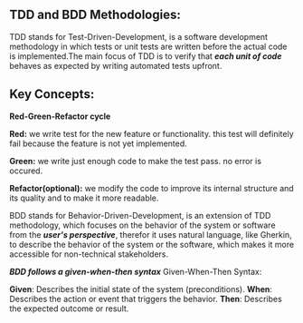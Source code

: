 ## TDD and BDD Methodologies: ##
TDD stands for Test-Driven-Development, is a software development methodology in which tests or unit tests are written before the actual code is implemented.The main focus of TDD is to verify that ***each unit of code*** behaves as expected by writing automated tests upfront.

## Key Concepts:
**Red-Green-Refactor cycle**

**Red:** we write test for the new feature or functionality. this test will definitely fail because the feature is not yet implemented.

**Green:** we write just enough code to make the test pass. no error is occured.

**Refactor(optional):** we modify the code to improve its internal structure and its quality and to make it more readable.

BDD stands for Behavior-Driven-Development, is an extension of TDD methodology, which focuses on the behavior of the system or software from the ***user's perspective***, therefor it uses natural language, like Gherkin, to describe the behavior of the system or the software, which makes it more accessible for non-technical stakeholders. 

***BDD follows a given-when-then syntax***
Given-When-Then Syntax:

**Given**: Describes the initial state of the system (preconditions).
**When**: Describes the action or event that triggers the behavior.
**Then**: Describes the expected outcome or result.